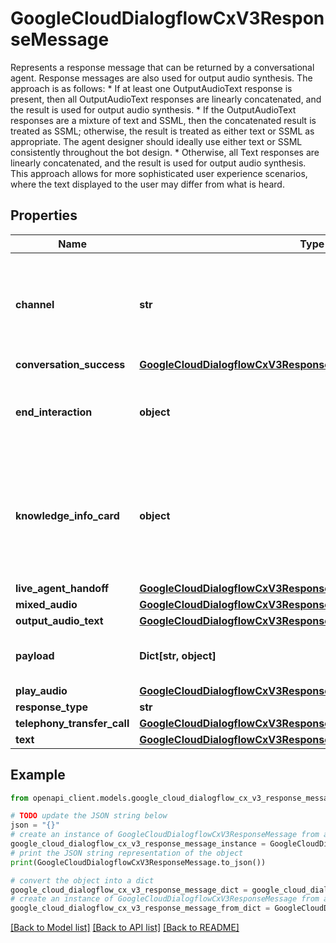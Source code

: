 # GoogleCloudDialogflowCxV3ResponseMessage

Represents a response message that can be returned by a conversational agent. Response messages are also used for output audio synthesis. The approach is as follows: * If at least one OutputAudioText response is present, then all OutputAudioText responses are linearly concatenated, and the result is used for output audio synthesis. * If the OutputAudioText responses are a mixture of text and SSML, then the concatenated result is treated as SSML; otherwise, the result is treated as either text or SSML as appropriate. The agent designer should ideally use either text or SSML consistently throughout the bot design. * Otherwise, all Text responses are linearly concatenated, and the result is used for output audio synthesis. This approach allows for more sophisticated user experience scenarios, where the text displayed to the user may differ from what is heard.

## Properties

Name | Type | Description | Notes
------------ | ------------- | ------------- | -------------
**channel** | **str** | The channel which the response is associated with. Clients can specify the channel via QueryParameters.channel, and only associated channel response will be returned. | [optional] 
**conversation_success** | [**GoogleCloudDialogflowCxV3ResponseMessageConversationSuccess**](GoogleCloudDialogflowCxV3ResponseMessageConversationSuccess.md) |  | [optional] 
**end_interaction** | **object** | Indicates that interaction with the Dialogflow agent has ended. This message is generated by Dialogflow only and not supposed to be defined by the user. | [optional] 
**knowledge_info_card** | **object** | Represents info card response. If the response contains generative knowledge prediction, Dialogflow will return a payload with Infobot Messenger compatible info card. Otherwise, the info card response is skipped. | [optional] 
**live_agent_handoff** | [**GoogleCloudDialogflowCxV3ResponseMessageLiveAgentHandoff**](GoogleCloudDialogflowCxV3ResponseMessageLiveAgentHandoff.md) |  | [optional] 
**mixed_audio** | [**GoogleCloudDialogflowCxV3ResponseMessageMixedAudio**](GoogleCloudDialogflowCxV3ResponseMessageMixedAudio.md) |  | [optional] 
**output_audio_text** | [**GoogleCloudDialogflowCxV3ResponseMessageOutputAudioText**](GoogleCloudDialogflowCxV3ResponseMessageOutputAudioText.md) |  | [optional] 
**payload** | **Dict[str, object]** | Returns a response containing a custom, platform-specific payload. | [optional] 
**play_audio** | [**GoogleCloudDialogflowCxV3ResponseMessagePlayAudio**](GoogleCloudDialogflowCxV3ResponseMessagePlayAudio.md) |  | [optional] 
**response_type** | **str** | Response type. | [optional] 
**telephony_transfer_call** | [**GoogleCloudDialogflowCxV3ResponseMessageTelephonyTransferCall**](GoogleCloudDialogflowCxV3ResponseMessageTelephonyTransferCall.md) |  | [optional] 
**text** | [**GoogleCloudDialogflowCxV3ResponseMessageText**](GoogleCloudDialogflowCxV3ResponseMessageText.md) |  | [optional] 

## Example

```python
from openapi_client.models.google_cloud_dialogflow_cx_v3_response_message import GoogleCloudDialogflowCxV3ResponseMessage

# TODO update the JSON string below
json = "{}"
# create an instance of GoogleCloudDialogflowCxV3ResponseMessage from a JSON string
google_cloud_dialogflow_cx_v3_response_message_instance = GoogleCloudDialogflowCxV3ResponseMessage.from_json(json)
# print the JSON string representation of the object
print(GoogleCloudDialogflowCxV3ResponseMessage.to_json())

# convert the object into a dict
google_cloud_dialogflow_cx_v3_response_message_dict = google_cloud_dialogflow_cx_v3_response_message_instance.to_dict()
# create an instance of GoogleCloudDialogflowCxV3ResponseMessage from a dict
google_cloud_dialogflow_cx_v3_response_message_from_dict = GoogleCloudDialogflowCxV3ResponseMessage.from_dict(google_cloud_dialogflow_cx_v3_response_message_dict)
```
[[Back to Model list]](../README.md#documentation-for-models) [[Back to API list]](../README.md#documentation-for-api-endpoints) [[Back to README]](../README.md)


